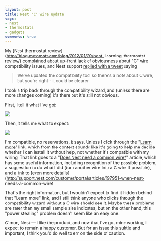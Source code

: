 ```yaml
---
layout: post
title: Nest "C" wire update
tags:
- nest
- thermostats
- gadgets
comments: true
---
```

My [Nest thermostat review](http://blog.metamatt.com/blog/2012/01/20/nest- learning-thermostat-review/) complained about up-front lack of obviousness about "C" wire compatibility issues, and Nest support [replied with a tweet](https://twitter.com/#!/nest/status/160464579711877120) saying

> We've updated the compatibility tool so there's a note about C wire, but you're right - it could be clearer.

I took a trip back through the compatibility wizard, and (unless there are more changes coming) it's there but it's still not obvious.

First, I tell it what I've got:

![](http://farm8.staticflickr.com/7001/6733277723_e2c7b691a7_z.jpg)

Then, it tells me what to expect:

![](http://farm8.staticflickr.com/7167/6733277795_b182cdd286_z.jpg)

I'm compatible, no reservations, it says. Unless I click through the "[Learn more](http://support.nest.com/customer/portal/articles/285077)" link, which from the context sounds like it's going to help me decide whether I can install it without help, not whether it's compatible with my wiring. That link goes to a "[Does Nest need a common wire?](http://support.nest.com/customer/portal/articles/285077)" article, which has some useful information, including recognition of the possible problem, a suggestion to do what I did (turn another wire into a C wire if possible), and a link to [even more details](http://support.nest.com/customer/portal/articles/197951-when-nest- needs-a-common-wire).

That's the right information, but I wouldn't expect to find it hidden behind that "Learn more" link, and I still think anyone who clicks through the compatibility wizard without a C wire should see it. Maybe these problems are rarer than my small sample size indicates, but on the other hand, this "power stealing" problem doesn't seem like an easy one.

C'mon, Nest — I like the product, and now that I've got mine working, I expect to remain a happy customer. But for an issue this subtle and important, I think you'd do well to err on the side of caution.
